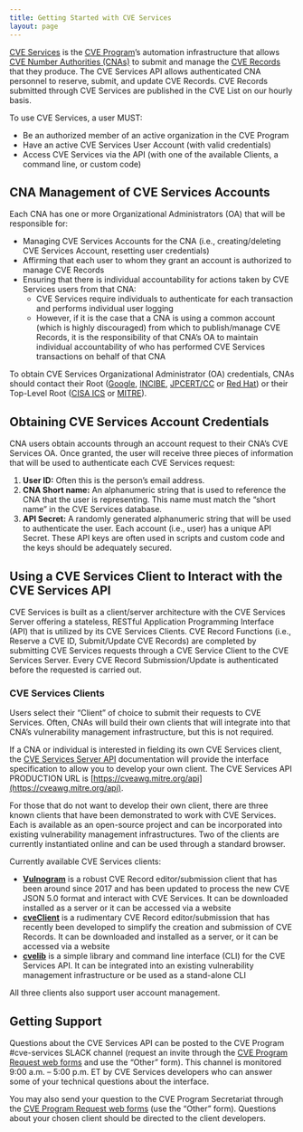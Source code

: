 ```yaml
---
title: Getting Started with CVE Services
layout: page
---
```


[CVE Services](https://cveproject.github.io/automation-cve-services) is the [CVE Program](https://www.cve.org/)’s automation infrastructure that allows [CVE Number Authorities (CNAs)](https://www.cve.org/PartnerInformation/Partner#CNA) to submit and manage the [CVE Records](https://www.cve.org/ResourcesSupport/Glossary?activeTerm=glossaryRecord) that they produce. The CVE Services API allows authenticated CNA personnel to reserve, submit, and update CVE Records. CVE Records submitted through CVE Services are published in the CVE List on our hourly basis. 

To use CVE Services, a user MUST:

   <ul>
       <li>Be an authorized member of an active organization in the CVE Program</li>
       <li>Have an active CVE Services User Account (with valid credentials)</li>
       <li>Access CVE Services via the API (with one of the available Clients, a command line, or custom code)</li>
   </ul>

## CNA Management of CVE Services Accounts 

Each CNA has one or more Organizational Administrators (OA) that will be responsible for:

* Managing CVE Services Accounts for the CNA (i.e., creating/deleting CVE Services Account, resetting user credentials)   
* Affirming that each user to whom they grant an account is authorized to manage CVE Records   
* Ensuring that there is individual accountability for actions taken by CVE Services users from that CNA:  
  - CVE Services require individuals to authenticate for each transaction and performs individual user logging  
  - However, if it is the case that a CNA is using a common account (which is highly discouraged) from which to publish/manage CVE Records, it is the responsibility of that CNA’s OA to maintain individual accountability of who has performed CVE Services transactions on behalf of that CNA  
  
To obtain CVE Services Organizational Administrator (OA) credentials, CNAs should contact their Root (<a href="https://www.cve.org/PartnerInformation/ListofPartners/partner/Google">Google</a>, <a href="https://www.cve.org/PartnerInformation/ListofPartners/partner/INCIBE">INCIBE</a>, <a href="https://www.cve.org/PartnerInformation/ListofPartners/partner/jpcert">JPCERT/CC</a> or <a href="https://www.cve.org/PartnerInformation/ListofPartners/partner/redhat">Red Hat</a>) or their Top-Level Root (<a href="https://www.cve.org/PartnerInformation/ListofPartners/partner/icscert">CISA ICS</a> or <a href="https://www.cve.org/PartnerInformation/ListofPartners/partner/mitre">MITRE</a>).

## Obtaining CVE Services Account Credentials

CNA users obtain accounts through an account request to their CNA’s CVE Services OA. Once granted, the user will receive three pieces of information that will be used to authenticate each CVE Services request:

   <ol>
       <li><strong>User ID:</strong> Often this is the person’s email address.</li>
       <li><strong>CNA Short name:</strong> An alphanumeric string that is used to reference the CNA that the user is representing. This name must match the “short name” in the CVE Services database.</li>
       <li><strong>API Secret:</strong> A randomly generated alphanumeric string that will be used to authenticate the user. Each account (i.e., user) has a unique API Secret. These API keys are often used in scripts and custom code and the keys should be adequately secured.</li>
   </ol>

## Using a CVE Services Client to Interact with the CVE Services API

CVE Services is built as a client/server architecture with the CVE Services Server offering a stateless, RESTful Application Programming Interface (API) that is utilized by its CVE Services Clients. CVE Record Functions (i.e., Reserve a CVE ID, Submit/Update CVE Records) are completed by submitting CVE Services requests through a CVE Service Client to the CVE Services Server. Every CVE Record Submission/Update is authenticated before the requested is carried out.

### CVE Services Clients

Users select their “Client” of choice to submit their requests to CVE Services. Often, CNAs will build their own clients that will integrate into that CNA’s vulnerability management infrastructure, but this is not required.

If a CNA or individual is interested in fielding its own CVE Services client, the [CVE Services Server API](https://cveawg.mitre.org/api-docs/) documentation will provide the interface specification to allow you to develop your own client. The CVE Services API PRODUCTION URL is [https://cveawg.mitre.org/api](https://cveawg.mitre.org/api). 

For those that do not want to develop their own client, there are three known clients that have been demonstrated to work with CVE Services. Each is available as an open-source project and can be incorporated into existing vulnerability management infrastructures. Two of the clients are currently instantiated online and can be used through a standard browser.

Currently available CVE Services clients:

   <ul>
       <li><strong><a href="https://github.com/Vulnogram/Vulnogram">Vulnogram</a></strong> is a robust CVE Record editor/submission client that has been around since 2017 and has been updated to process the new CVE JSON 5.0 format and interact with CVE Services. It can be downloaded installed as a server or it can be accessed via a website</li>
       <li><strong><a href="https://github.com/CERTCC/cveClient/blob/main/INSTALL.md">cveClient</a></strong> is a rudimentary CVE Record editor/submission that has recently been developed to simplify the creation and submission of CVE Records. It can be downloaded and installed as a server, or it can be accessed via a website</li>
       <li><strong><a href="https://github.com/RedHatProductSecurity/cvelib">cvelib</a></strong> is a simple library and command line interface (CLI) for the CVE Services API. It can be integrated into an existing vulnerability management infrastructure or be used as a stand-alone CLI</li>
   </ul>

All three clients also support user account management.

## Getting Support

Questions about the CVE Services API can be posted to the CVE Program #cve-services SLACK channel (request an invite through the [CVE Program Request web forms](https://cveform.mitre.org/) and use the “Other” form). This channel is monitored 9:00 a.m. – 5:00 p.m. ET by CVE Services developers who can answer some of your technical questions about the interface.  

You may also send your question to the CVE Program Secretariat through the [CVE Program Request web forms](https://cveform.mitre.org/) (use the “Other” form). Questions about your chosen client should be directed to the client developers.

